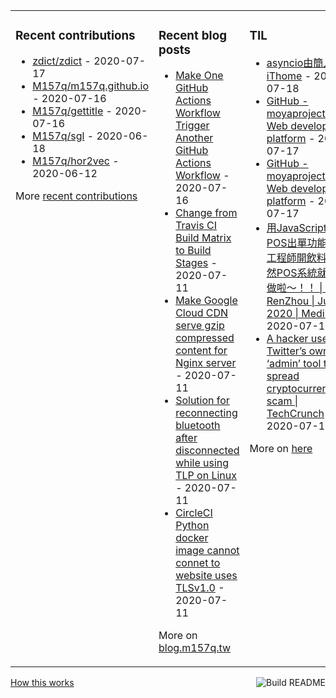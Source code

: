 <table><tr><td valign="top">

### Recent contributions
<!-- recent_contributions starts -->
* [zdict/zdict](https://github.com/zdict/zdict) - 2020-07-17
* [M157q/m157q.github.io](https://github.com/M157q/m157q.github.io) - 2020-07-16
* [M157q/gettitle](https://github.com/M157q/gettitle) - 2020-07-16
* [M157q/sgl](https://github.com/M157q/sgl) - 2020-06-18
* [M157q/hor2vec](https://github.com/M157q/hor2vec) - 2020-06-12
<!-- recent_contributions ends -->
More [recent contributions](https://github.com/M157q/M157q/blob/main/recent_contributions.md)
</td><td valign="top">

### Recent blog posts
<!-- blog starts -->
* [Make One GitHub Actions Workflow Trigger Another GitHub Actions Workflow](https://blog.m157q.tw/posts/2020/07/16/make-one-github-actions-workflow-trigger-another-github-actions-workflow/) - 2020-07-16
* [Change from Travis CI Build Matrix to Build Stages](https://blog.m157q.tw/posts/2020/07/11/change-from-travis-ci-build-matrix-to-build-stages/) - 2020-07-11
* [Make Google Cloud CDN serve gzip compressed content for Nginx server](https://blog.m157q.tw/posts/2020/07/11/make-google-cloud-cdn-serve-gzip-compressed-content-for-nginx-server/) - 2020-07-11
* [Solution for reconnecting bluetooth after disconnected while using TLP on Linux](https://blog.m157q.tw/posts/2020/07/11/solution-for-reconnecting-bluetooth-after-disconnected-while-using-tlp-on-linux/) - 2020-07-11
* [CircleCI Python docker image cannot connet to website uses TLSv1.0](https://blog.m157q.tw/posts/2020/07/11/circleci-python-docker-image-cannot-connet-to-website-uses-tlsv1-0/) - 2020-07-11
<!-- blog ends -->
More on [blog.m157q.tw](https://blog.m157q.tw/)
</td><td valign="top">

### TIL
<!-- tils starts -->
* [asyncio由簡入繁 | iThome](https://github.com/M157q/m157q.github.io/issues/1158) - 2020-07-18
* [GitHub - moyaproject/moya: Web development platform](https://github.com/M157q/m157q.github.io/issues/1157) - 2020-07-17
* [GitHub - moyaproject/moya: Web development platform](https://github.com/M157q/m157q.github.io/issues/1156) - 2020-07-17
* [用JavaScript自己做POS出單功能. 全端工程師開飲料店，當然POS系統就要自己做啦～！！ | by RenZhou | Jul, 2020 | Medium](https://github.com/M157q/m157q.github.io/issues/1154) - 2020-07-17
* [A hacker used Twitter’s own ‘admin’ tool to spread cryptocurrency scam | TechCrunch](https://github.com/M157q/m157q.github.io/issues/1153) - 2020-07-16
<!-- tils ends -->
More on [here](https://github.com/M157q/m157q.github.io/issues?q=is%3Aissue+is%3Aopen+sort%3Aupdated-desc)
</td></tr></table>

<a href="https://github.com/M157q/M157q/actions"><img src="https://github.com/M157q/M157q/workflows/Build%20README/badge.svg" align="right" alt="Build README"></a> <a href="https://simonwillison.net/2020/Jul/10/self-updating-profile-readme/">How this works</a>

